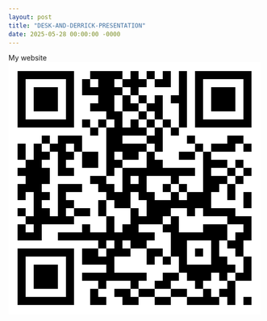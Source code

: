 ```yaml
---
layout: post
title: "DESK-AND-DERRICK-PRESENTATION"
date: 2025-05-28 00:00:00 -0000
---
```


My website  
![qr_code](/assets/images/ledemi-github-qr-code.png)
